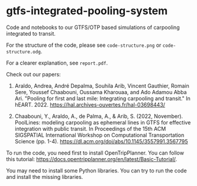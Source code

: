 # gtfs-integrated-pooling-system
Code and notebooks to our GTFS/OTP based simulations of carpooling integrated to transit.

For the structure of the code, please see `code-structure.png` or `code-structure.odg`.

For a clearer explanation, see `report.pdf`.

Check out our papers:
1. Araldo, Andrea, André Depalma, Souhila Arib, Vincent Gauthier, Romain Sere, Youssef Chaabouni, Oussama Kharouaa, and Ado Adamou Abba Ari. "Pooling for first and last mile: Integrating carpooling and transit." In hEART. 2022.
https://hal.archives-ouvertes.fr/hal-03698443/

2. Chaabouni, Y., Araldo, A., de Palma, A., & Arib, S. (2022, November). PoolLines: modeling carpooling as ephemeral lines in GTFS for effective integration with public transit. In Proceedings of the 15th ACM SIGSPATIAL International Workshop on Computational Transportation Science (pp. 1-4).
https://dl.acm.org/doi/abs/10.1145/3557991.3567795


To run the code, you need first to install OpenTripPlanner. You can follow this tutorial: https://docs.opentripplanner.org/en/latest/Basic-Tutorial/.

You may need to install some Python libraries. You can try to run the code and install the missing libraries.
